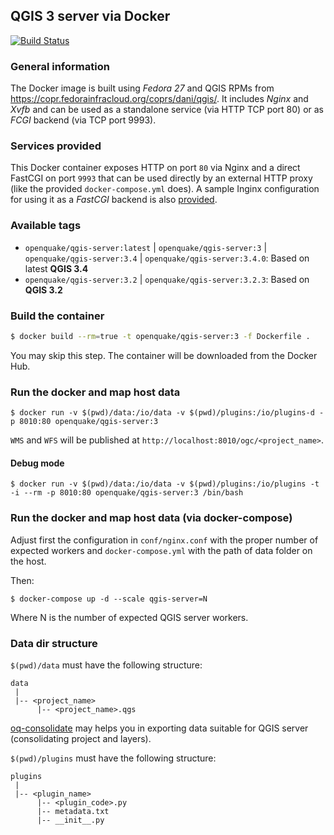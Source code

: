 ## QGIS 3 server via Docker

[![Build Status](https://travis-ci.org/gem/oq-qgis-server.svg?branch=master)](https://travis-ci.org/gem/oq-qgis-server)

### General information

The Docker image is built using *Fedora 27* and QGIS RPMs from https://copr.fedorainfracloud.org/coprs/dani/qgis/.
It includes *Nginx* and *Xvfb* and can be used as a standalone service (via HTTP TCP port 80) or as *FCGI* backend (via TCP port 9993).

### Services provided

This Docker container exposes HTTP on port `80` via Nginx and a direct FastCGI on port `9993` that can be used directly by an external HTTP proxy (like the provided `docker-compose.yml` does).
A sample Inginx configuration for using it as a *FastCGI* backend is also [provided](conf/nginx-fcgi-sample.conf).

### Available tags

- `openquake/qgis-server:latest` | `openquake/qgis-server:3` | `openquake/qgis-server:3.4` | `openquake/qgis-server:3.4.0`: Based on latest **QGIS 3.4**
- `openquake/qgis-server:3.2` | `openquake/qgis-server:3.2.3`: Based on **QGIS 3.2**

### Build the container

```bash
$ docker build --rm=true -t openquake/qgis-server:3 -f Dockerfile .
```
You may skip this step. The container will be downloaded from the Docker Hub.

### Run the docker and map host data

```
$ docker run -v $(pwd)/data:/io/data -v $(pwd)/plugins:/io/plugins-d -p 8010:80 openquake/qgis-server:3
```

`WMS` and `WFS` will be published at `http://localhost:8010/ogc/<project_name>`.

#### Debug mode

```
$ docker run -v $(pwd)/data:/io/data -v $(pwd)/plugins:/io/plugins -t -i --rm -p 8010:80 openquake/qgis-server:3 /bin/bash
```

### Run the docker and map host data (via docker-compose)

Adjust first the configuration in `conf/nginx.conf` with the proper number of expected workers
and `docker-compose.yml` with the path of data folder on the host.

Then:

```
$ docker-compose up -d --scale qgis-server=N
```

Where N is the number of expected QGIS server workers.


### Data dir structure

`$(pwd)/data` must have the following structure:

```
data 
 |
 |-- <project_name>
      |-- <project_name>.qgs
```

[oq-consolidate](https://github.com/gem/oq-consolidate) may helps you in exporting data suitable for QGIS server (consolidating project and layers).

`$(pwd)/plugins` must have the following structure:

```
plugins
 |
 |-- <plugin_name>
      |-- <plugin_code>.py
      |-- metadata.txt
      |-- __init__.py
```
